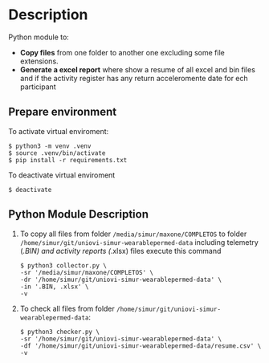 # Description


Python module to:

- **Copy files** from one folder to another one excluding some file extensions.
- **Generate a excel report** where show a resume of all excel and bin files and if the activity register has any return acceleromente date for ech participant

## Prepare environment

To activate virtual enviroment:

```
$ python3 -m venv .venv
$ source .venv/bin/activate
$ pip install -r requirements.txt
```

To deactivate virtual enviroment
```
$ deactivate
```

 ## Python Module Description

1. To copy all files from folder `/media/simur/maxone/COMPLETOS` to folder `/home/simur/git/uniovi-simur-wearablepermed-data` including telemetry (*.BIN) and activity reports (*.xlsx) files execute this command

    ```
    $ python3 collector.py \
    -sr '/media/simur/maxone/COMPLETOS' \
    -dr '/home/simur/git/uniovi-simur-wearablepermed-data' \
    -in '.BIN, .xlsx' \
    -v
    ```

2. To check all files from folder `/home/simur/git/uniovi-simur-wearablepermed-data`:

    ```
    $ python3 checker.py \
    -sr '/home/simur/git/uniovi-simur-wearablepermed-data' \
    -df '/home/simur/git/uniovi-simur-wearablepermed-data/resume.csv' \
    -v
    ```